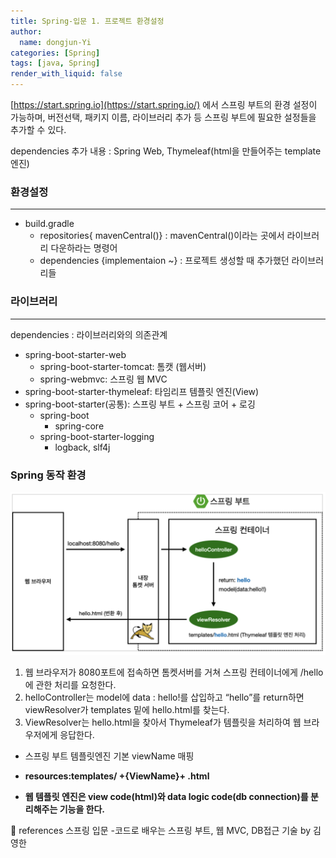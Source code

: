```yaml
---
title: Spring-입문 1. 프로젝트 환경설정
author:
  name: dongjun-Yi
categories: [Spring]
tags: [java, Spring]
render_with_liquid: false
---
```

[https://start.spring.io](https://start.spring.io/) 에서 스프링 부트의 환경 설정이 가능하며, 버전선택, 패키지 이름, 라이브러리 추가 등 스프링 부트에 필요한 설정들을 추가할 수 있다.

dependencies 추가 내용 : Spring Web, Thymeleaf(html을 만들어주는 template 엔진)

### **환경설정**

---

- build.gradle
    - repositories{ mavenCentral()} : mavenCentral()이라는 곳에서 라이브러리 다운하라는 명령어
    - dependencies {implementaion ~} : 프로젝트 생성할 때 추가했던 라이브러리들

### **라이브러리**

---

dependencies : 라이브러리와의 의존관계

- spring-boot-starter-web
    - spring-boot-starter-tomcat: 톰캣 (웹서버)
    - spring-webmvc: 스프링 웹 MVC
- spring-boot-starter-thymeleaf: 타임리프 템플릿 엔진(View)
- spring-boot-starter(공통): 스프링 부트 + 스프링 코어 + 로깅
    - spring-boot
        - spring-core
    - spring-boot-starter-logging
        - logback, slf4j

### **Spring 동작 환경**

![Untitled.png](/assets/images/SpringProjectSetting/Untitled.png)

1. 웹 브라우저가 8080포트에 접속하면 톰켓서버를 거쳐 스프링 컨테이너에게 /hello에 관한 처리를 요청한다.
2. helloController는 model에 data : hello!를 삽입하고 “hello”를 return하면 viewResolver가 templates 밑에 hello.html를 찾는다.
3. ViewResolver는 hello.html을 찾아서 Thymeleaf가 템플릿을 처리하여 웹 브라우저에게 응답한다.
- 스프링 부트 템플릿엔진 기본 viewName 매핑
- **resources:templates/ +{ViewName}+ .html**

- **웹 템플릿 엔진은 view code(html)와 data logic code(db connection)를 분리해주는 기능을 한다.**

<aside>
📖 references 스프링 입문 -코드로 배우는 스프링 부트, 웹 MVC, DB접근 기술 by 김영한

</aside>